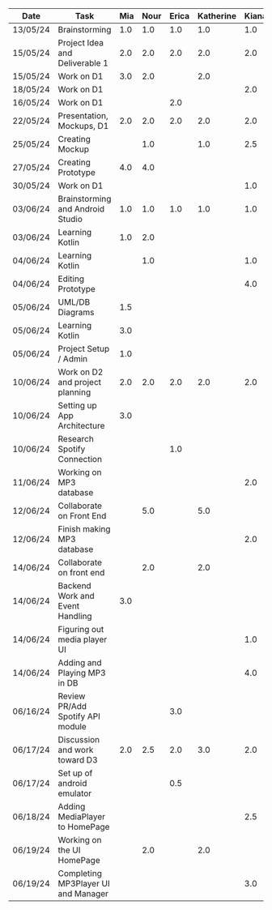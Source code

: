  | Date     | Task                            | Mia       | Nour      | Erica     | Katherine | Kiana     |
 | -------- | --------------------------------| --------- | --------- | --------- | --------- | --------- |
 | 13/05/24 | Brainstorming                   | 1.0       | 1.0       | 1.0       | 1.0       | 1.0       |   
 | 15/05/24 | Project Idea and Deliverable 1  | 2.0       | 2.0       | 2.0       | 2.0       | 2.0       |  
 | 15/05/24 | Work on D1                      | 3.0       | 2.0       |           | 2.0       |           |
 | 18/05/24 | Work on D1                      |           |           |           |           | 2.0       |
 | 16/05/24 | Work on D1                      |           |           | 2.0       |           |           |
 | 22/05/24 | Presentation, Mockups, D1       | 2.0       | 2.0       | 2.0       | 2.0       | 2.0       |  
 | 25/05/24 | Creating Mockup                 |           | 1.0       |           | 1.0       | 2.5       |
 | 27/05/24 | Creating Prototype              | 4.0       | 4.0       |           |           |           |
 | 30/05/24 | Work on D1                      |           |           |           |           | 1.0       |
 | 03/06/24 | Brainstorming and Android Studio| 1.0       | 1.0       | 1.0       | 1.0       | 1.0       | 
 | 03/06/24 | Learning Kotlin                 | 1.0       |  2.0      |           |           |           |
 | 04/06/24 | Learning Kotlin                 |           |  1.0      |           |           | 1.0       |
 | 04/06/24 | Editing Prototype               |           |           |           |           | 4.0       |
 | 05/06/24 | UML/DB Diagrams                 | 1.5       |           |           |           |           |
 | 05/06/24 | Learning Kotlin                 | 3.0       |           |           |           |           |
 | 05/06/24 | Project Setup / Admin           | 1.0       |           |           |           |           |
 | 10/06/24 | Work on D2 and project planning | 2.0       | 2.0       | 2.0       | 2.0       | 2.0       |
 | 10/06/24 | Setting up App Architecture     | 3.0       |           |           |           |           |
 | 10/06/24 | Research Spotify Connection     |           |           | 1.0       |           |           |
 | 11/06/24 | Working on MP3 database         |           |           |           |           | 2.0       |
 | 12/06/24 | Collaborate on Front End        |           | 5.0       |           | 5.0       |           |
 | 12/06/24 | Finish making MP3 database      |           |           |           |           | 2.0       |
 | 14/06/24 | Collaborate on front end        |           | 2.0       |           | 2.0       |           |
 | 14/06/24 | Backend Work and Event Handling | 3.0       |           |           |           |           |
 | 14/06/24 | Figuring out media player UI    |           |           |           |           | 1.0       |
 | 14/06/24 | Adding and Playing MP3 in DB    |           |           |           |           | 4.0       |
 | 06/16/24 | Review PR/Add Spotify API module|           |           | 3.0       |           |           |
 | 06/17/24 | Discussion and work toward D3   | 2.0       | 2.5       | 2.0       | 3.0       | 2.0       |
 | 06/17/24 | Set up of android emulator      |           |           | 0.5       |           |           |
 | 06/18/24 | Adding MediaPlayer to HomePage  |           |           |           |           | 2.5       |
 | 06/19/24 | Working on the UI HomePage      |           | 2.0       |           | 2.0       |           |
 | 06/19/24 | Completing MP3Player UI and Manager |           |           |           |           | 3.0       |

